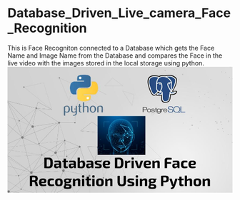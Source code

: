 # Database_Driven_Live_camera_Face_Recognition
This is Face Recogniton connected to a Database which gets the Face Name and Image Name from the Database and compares the Face in the live video with the images stored in the local storage using python. 
<img src="Database Driven Face Recognition using Python.jpg" class="img-responsive" alt=""> </div>
